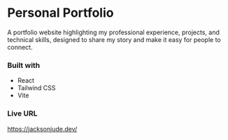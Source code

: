 # Personal Portfolio

A portfolio website highlighting my professional experience, projects, and technical skills, designed to share my story and make it easy for people to connect.

### Built with

- React
- Tailwind CSS
- Vite

### Live URL

https://jacksonjude.dev/
